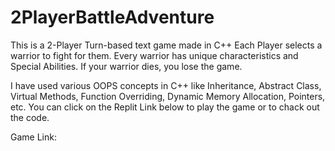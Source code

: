 # 2PlayerBattleAdventure

This is a 2-Player Turn-based text game made in C++
Each Player selects a warrior to fight for them. Every warrior has unique characteristics and Special Abilities.
If your warrior dies, you lose the game. 

I have used various OOPS concepts in C++ like Inheritance, Abstract Class, Virtual Methods, Function Overriding, Dynamic Memory Allocation, Pointers, etc. You can click on the Replit Link below to play the game or to chack out the code.

Game Link: 
